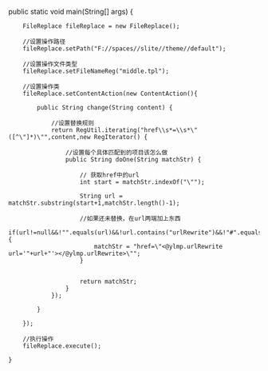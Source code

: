 public static void main(String[] args) {
        
        FileReplace fileReplace = new FileReplace();
        
        //设置操作路径
        fileReplace.setPath("F://spaces//slite//theme//default");
        
        //设置操作文件类型
        fileReplace.setFileNameReg("middle.tpl");
        
        //设置操作类
        fileReplace.setContentAction(new ContentAction(){

            public String change(String content) {
                
                //设置替换规则
                return RegUtil.iterating("href\\s*=\\s*\"([^\"]*)\"",content,new RegIterator() {
                    
                    //设置每个具体匹配到的项目该怎么做
                    public String doOne(String matchStr) {
                        
                        // 获取href中的url
                        int start = matchStr.indexOf("\"");
                        
                        String url = matchStr.substring(start+1,matchStr.length()-1);
                        
                        //如果还未替换，在url两端加上东西
                        if(url!=null&&!"".equals(url)&&!url.contains("urlRewrite")&&!"#".equals(url)&&!"#this".equals(url)&&!url.startsWith("javascript")&&!url.startsWith("http")){
                            matchStr = "href=\"<@ylmp.urlRewrite url='"+url+"'></@ylmp.urlRewrite>\"";
                        }
                        
                        
                        return matchStr;
                    }
                });
                
            }
            
        });
        
        //执行操作
        fileReplace.execute();
        
    }